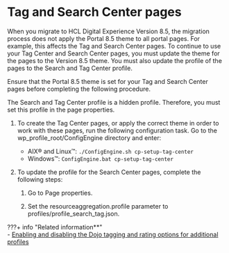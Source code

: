 # Tag and Search Center pages

When you migrate to HCL Digital Experience Version 8.5, the migration process does not apply the Portal 8.5 theme to all portal pages. For example, this affects the Tag and Search Center pages. To continue to use your Tag Center and Search Center pages, you must update the theme for the pages to the Version 8.5 theme. You must also update the profile of the pages to the Search and Tag Center profile.

Ensure that the Portal 8.5 theme is set for your Tag and Search Center pages before completing the following procedure.

The Search and Tag Center profile is a hidden profile. Therefore, you must set this profile in the page properties.

1.  To create the Tag Center pages, or apply the correct theme in order to work with these pages, run the following configuration task. Go to the wp_profile_root/ConfigEngine directory and enter:

    -   AIX® and Linux™: `./ConfigEngine.sh cp-setup-tag-center`
    -   Windows™: `ConfigEngine.bat cp-setup-tag-center`

2.  To update the profile for the Search Center pages, complete the following steps:

    1.  Go to Page properties.

    2.  Set the resourceaggregation.profile parameter to profiles/profile\_search\_tag.json.



???+ info "Related information**"  
    -   [Enabling and disabling the Dojo tagging and rating options for additional profiles](../../../../../../build_sites/tagging_rating/cfg_reference/tag_rate_nbldsbl_dojo_options.md)

